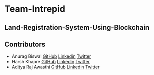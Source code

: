 # Team-Intrepid
## Land-Registration-System-Using-Blockchain


## Contributors 
- Anurag Biswal [GitHub](https://github.com/anurag-b72 "GitHub") [Linkedin](https://www.linkedin.com/in/anurag-biswal72/ "Linkedin") [Twitter](https://twitter.com/AnuragBiswal72 "Twitter")
- Harsh Khapre [GitHub](https://github.com/HarshK07 "GitHub") [Linkedin](https://www.linkedin.com/in/harsh-khapre-20677717b/ "Linkedin") [Twitter](https://twitter.com/khapre_harsh "Twitter")
- Aditya Raj Awasthi [GitHub](https://github.com/AdityaRaj1619 "GitHub") [Linkedin](https://www.linkedin.com/in/aditya-raj-6317121ba/ "Linkedin") [Twitter](https://twitter.com/AdityaRAJ1619 "Twitter")
